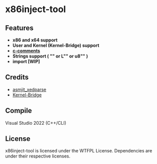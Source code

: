 # x86inject-tool

## Features
- **x86 and x64 support**
- **User and Kernel (Kernel-Bridge) support**
- **[c-comments](https://docs.microsoft.com/zh-cn/cpp/c-language/c-comments)**
- **Strings support ( "" or L"" or u8"" )**
- **import [WIP]**

## Credits
- [asmjit_xedparse](https://github.com/x64dbg/asmjit_xedparse)
- [Kernel-Bridge](https://github.com/HoShiMin/Kernel-Bridge)

## Compile
Visual Studio 2022 (C++/CLI)

## License
x86inject-tool is licensed under the WTFPL License. Dependencies are under their respective licenses.